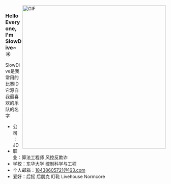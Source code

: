 <img align="right" alt="GIF" src="https://user-images.githubusercontent.com/57030042/156145287-506360c8-2a0e-4a90-9391-421b6873e27c.jpg" width="450" />

### Hello Everyone, I'm SlowDive~ ☀️ 
SlowDive是我常用的比赛ID<br>它源自我最喜欢的乐队的名字
- 公司：JD
- 职业：算法工程师 风控反欺诈    
- 学校：东华大学 控制科学与工程
- 个人邮箱：18438605721@163.com
- 爱好：后摇 后朋克 盯鞋 Livehouse Normcore


<!--
**qkx1998/qkx1998** is a ✨ _special_ ✨ repository because its `README.md` (this file) appears on your GitHub profile.
-->


